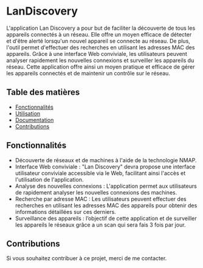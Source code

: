 # LanDiscovery

L'application Lan Discovery a pour but de faciliter la découverte de tous les appareils connectés à un réseau. Elle offre un moyen efficace de détecter et d'être alerté lorsqu'un nouvel appareil se connecte au réseau. De plus, l'outil permet d'effectuer des recherches en utilisant les adresses MAC des appareils. Grâce à une interface Web conviviale, les utilisateurs peuvent analyser rapidement les nouvelles connexions et surveiller les appareils du réseau. Cette application offre ainsi un moyen pratique et efficace de gérer les appareils connectés et de maintenir un contrôle sur le réseau.

## Table des matières

- [Fonctionnalités](#fonctionnalités)
- [Utilisation](#utilisation)
- [Documentation](#documentation)
- [Contributions](#contributions)

## Fonctionnalités

- Découverte de réseaux et de machines à l'aide de la technologie NMAP.
- Interface Web conviviale : "Lan Discovery" devra propose une interface utilisateur conviviale accessible via le Web, facilitant ainsi l'accès et l'utilisation de l'application.
- Analyse des nouvelles connexions : L'application permet aux utilisateurs de rapidement analyser les nouvelles connexions des machines.
- Recherche par adresse MAC : Les utilisateurs peuvent effectuer des recherches en utilisant les adresses MAC des appareils pour obtenir des    informations détaillées sur ces derniers.
- Surveillance des appareils : l’objectif de cette application et de surveiller les appareils le réseaux grâce a un scan qui sera fais 3 fois par jour.


## Contributions

Si vous souhaitez contribuer à ce projet, merci de me contacter.


